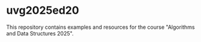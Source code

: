 # uvg2025ed20
This repository contains examples and resources for the course "Algorithms and Data Structures 2025".
